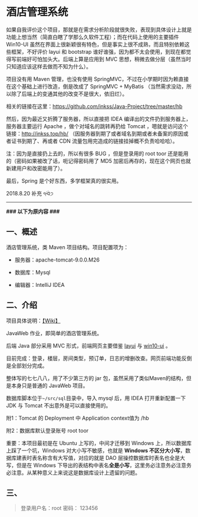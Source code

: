 # 酒店管理系统

如果自我评价这个项目，那就是在需求分析阶段就很失败，表现到具体设计上就是功能上想当然（简直白瞎了学那么久软件工程）；而在代码上使用的主要插件 Win10-UI 虽然在界面上很新颖很有特色，但是事实上很不成熟，而且特别依赖这些框架，不好评价 layui 和  bootstrap 谁好谁强，因为都不太会使用，到现在都觉得写前端好可怕加头大。后端上算是应用到 MVC 思想，稍微去做分层（虽然当时只知道应该这样去做而不知为什么）。

项目没有用 Maven 管理，也没有使用 SpringMVC，不过在小学期时因为赖直接在这个基础上进行改造，倒是改成了 SpringMVC + MyBatis （当然需求没动，所以除了后端上的变通其他的改变不是很大，依旧烂）。

相关的链接在这里：https://github.com/inkss/Java-Project/tree/master/hb

然后，因为最近又折腾了服务器，所以直接把 IDEA 编译出的文件扔到服务器上，服务器主要运行 Apache ，做个对域名的跳转再扔给 Tomcat ，嗯就是访问这个链接：http://inkss.top/hb/ （因服务器到期了或者域名到期或者未备案的原因或者证书到期了、再或者 CDN 流量包用完造成的链接挂掉概不负责哈哈哈）。

注：因为是直接扔上去的，所以有很多 BUG ，但是登录用的 root toor 还是能用的（密码如果被改了话，呃记得密码用了 MD5 加密后再存的，现在这个网页也就新建用户和改密能用了）。

最后，Spring 是个好东西，多学框架真的很实用。

2018.8.20 补充 ੧ᐛ੭  

------

**### 以下为原内容 ###**

## 一、概述

酒店管理系统，类 Maven 项目结构。项目配置项为：

* 服务器：apache-tomcat-9.0.0.M26

* 数据库：Mysql

* 编辑器：IntelliJ IDEA

## 二、介绍

项目具体说明：[【Wiki】](https://github.com/inkss/hotelbook-JavaWeb/wiki)

JavaWeb 作业，即简单的酒店管理系统。

后端 Java 部分采用 MVC 形式，前端网页主要借鉴 [layui](http://www.layui.com) 与 [win10-ui](http://win10ui.yuri2.cn) 。

目前完成：登录，楼层，房间类型，预订单，日志的增删改查。网页前端功能反倒是全部划分完成。

整体写的七七八八，用了不少第三方的 jar 包，虽然采用了类似Maven的结构，但是本身只是普通的 JavaWeb 项目。

数据库脚本位于`~/src/sql`目录中，导入 mysql 后，用 IDEA 打开重新配置一下 JDK 与 Tomcat 不出意外是可以直接使用的。

附1：Tomcat 的  Deployment 中 Application context值为 /hb 

附2：数据库默认登录账号 root toor

重要：本项目最初是在 Ubuntu 上写的，中间才迁移到 Windows 上，所以数据库上踩了一个坑，Windows 对大小写不敏感，也就是 **Windows 不区分大小写**，数据库建表时表名称含有大写值，对应的就是 DAO 层操控数据库时表名也全是大写，但是在 Windows 下导出的表结构中表名**全是小写**，这里务必注意务必注意务必注意。从某种意义上来说这是数据库设计上遗留的问题。

## 三、

> 登录用户名：root   密码： 123456
